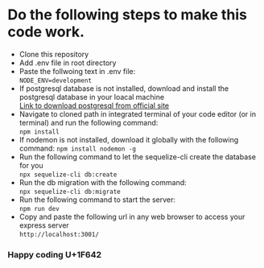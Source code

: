 # Do the following steps to make this code work.

- Clone this repository
- Add .env file in root directory
- Paste the follwoing text in .env file: \
``NODE_ENV=development``
- If postgresql database is not installed, download and install the postgresql database in your loacal machine\
[Link to download postgresql from official site](https://www.postgresql.org/download/)
- Navigate to cloned path in integrated terminal of your code editor (or in terminal) and run the following command:\
``npm install``
- If nodemon is not installed, download it globally with the following command:
``npm install nodemon -g``
- Run the following command to let the sequelize-cli create the database for you\
``npx sequelize-cli db:create``
- Run the db migration with the following command:\
``npx sequelize-cli db:migrate``
- Run the following command to start the server:\
``npm run dev``
- Copy and paste the following url in any web browser to access your express server\
``http://localhost:3001/``

### Happy coding U+1F642


